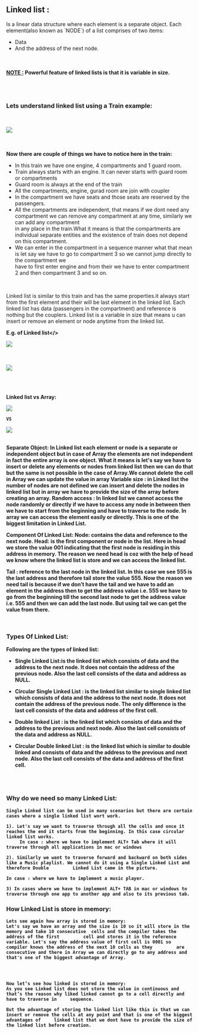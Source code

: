 <h2> Linked list :</h2> 
Is a linear data structure where each element is a separate object. Each element(also known as `NODE`) of a list comprises of 
two items:

- Data
- And the address of the next node.

<br><br>
<b><u>NOTE :</u> Powerful feature of linked lists is that it is variable in size.</b>

<br><br>
<h3>Lets understand linked list using a Train example:</h3>
<br>

![](images/ll_train)


<br><br>
<b> Now there are couple of things we have to notice here in the train: </b>

- In this train we have one engine, 4 compartments and 1 guard room.
- Train always starts with an engine. It can never starts with guard room or compartments
- Guard room is always at the end of the train
- All the compartments, engine, gurad room are join with coupler
- In the compartment we have seats and those seats are reserved by the passengers.
- All the compartments are independent, that means if we dont need any compartment we can remove any compartment at any time, similarly we can add any compartment    
  in any place in the train.What it means is that the compartments are individual separate entities and the existence of train does not depend on this compartment.
- We can enter in the compartment in a sequence manner what that mean is let say we have to go to compartment 3 so we cannot jump directly to the compartment we  
  have to first enter engine and from their we have to enter compartment 2 and then compartment 3 and so on.


<br>
<p>Linked list is similar to this train and has the same properties.it always start from the first element and their will be last element in the linked list.
Each linked list has data (passengers in the compartment) and  reference is nothing but the couplers. 
Linked list is a variable in size that means u can insert or remove an element or node anytime from the linked list.</p>

<b>E.g. of Linked list</>

![](https://lh5.googleusercontent.com/mv5F1IEmcR6YIOXvcHNH78CU6xldGHVRj5jR0fqmtJFJ9VnYgIO3UsmzqFQixYCzkilfELO5oocw04_g2QYhaS0Gv7p_Jik4f5gTP5Q)

<br> <br>
![](https://lh5.googleusercontent.com/xBHn6pTg-_DpDVZaxAtXO-0eVoT5e4Uh8defGvqfLSEuAmidWe8NpitionN-LjI1VCOjTmaJipeTQjpF12rl2292rUspyk9wtNo_-SET)

<br><br>




<b>Linked list vs Array:</b>

![](https://lh6.googleusercontent.com/V6p1VESavYhrGVhdzx0T0AZ4OLvdTeVRcdTMbDXowiZYZEGRanz8ClTnPBwFr7ujXrvCLDj3h-S59qpZZHAgoR3HELBG8-oF5M-4NiOK)

	VS

![](https://lh3.googleusercontent.com/uJNs1U0o0En9rBbG4JdEEp9cH7qM7ge7Yjnkq2mhQq0_D20uotVi7EIjwfQUh438olwiahtypwAkpj_EJe4_27ofQt9tHLkvZ-rVw6k)


<br>
<b>Separate Object: </b>In Linked list each element or node is a separate or independent object but in case of Array the elements are not independent in fact the entire array is one object. What it means is let's say we have to insert or delete any elements or nodes from linked list then we can do that but the same is not possible in the case of Array.We cannot delete the cell in Array we can update the value in array
Variable size : in  Linked list the number of nodes are not defined we can insert and delete the nodes in linked list but in array we have to provide the size of the array before creating an array.
Random access : In linked list we cannot access the node randomly or directly if we have to access any node in between then we have to start from the beginning and have to traverse to the node. In array we can access the element easily or directly. This is one of the biggest limitation in Linked List.


Component Of Linked List:
Node: contains the data and reference to the next node.
Head: is the first component or node in the list. Here in head we store the value 001 indicating that the first node is residing in this address in memory. 
The reason we need head is coz with the help of head  we know where the linked list is store and we can access the linked list.

Tail : reference to the last node in the linked list. In this case we see 555 is the last address and therefore tail store the value 555. 
Now the reason we need tail is because if we don’t have the tail and we have to add an element in the address then to get the address value i.e. 555 we have to go from the beginning till the second last node to get the address value i.e. 555 and then we can add the last node.
But using tail we can get the value from there.


<br>
<h3> Types Of Linked List:</h3>
Following are the types of linked list:

- Single Linked List:is the linked list which consists of data and the address to the next node. It does not contain the address of the previous node. Also the last cell consists of the  data and address as NULL.

		

- Circular Single Linked List : is the linked list similar to single linked list which consists of data and the address to the next node. It does not contain the address of the previous node. The only difference is the last cell consists of the  data and address of the first cell.



- Double linked List : is the linked list which consists of data and the address to the previous and next node. Also the last cell consists of the  data and address as NULL.


- Circular Double linked List : is the linked list which is similar to double linked and consists of data and the address to the previous and next node. Also the last cell consists of the  data and address of the first cell.


<br> <br>


<h3> Why do we need so many Linked List:</h3>

	Single Linked list can be used in many scenarios but there are certain cases where a single linked list wort work.
	
	1). Let's say we want to traverse through all the cells and once it reaches the end it starts from the beginning. In this case circular linked list works.
	     In case : where we have to implement ALT+ Tab where it will traverse through all applications in mac or windows

	2). Similarly we want to traverse forward and backward on both sides like a Music playlist. We cannot do it using a Single Linked List and therefore Double 		Linked List came in the picture.

	In case : where we have to implement a music player.

	3) In cases where we have to implement ALT+ TAB in mac or windows to traverse through one app to another app and also to its previous tab.







<h3>How Linked List is store in memory:</h3>

	Lets see again how array is stored in memory:
	Let's say we have an array and the size is 10 so it will store in the memory and take 10 consecutive  cells and the compiler takes the address of the first 	    cell and stores it in the reference variable. Let's say the address value of first cell is 0001 so compiler knows the address of the next 10 cells as they 	       are consecutive and there in Array we can directly go to any address and that's one of the biggest advantage of Array. 




	Now let’s see how linked is stored in memory:
	As you see Linked list does not store the value in continuous and that’s the reason why liked linked cannot go to a cell directly and have to traverse in 	  sequence. 

	But the advantage of storing the linked list like this is that we can insert or remove the cells at any point and that is one of the biggest advantages of 	   linked list that we dont have to provide the size of the linked list before creation.

